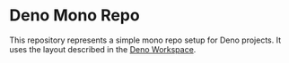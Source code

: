 # Deno Mono Repo

This repository represents a simple mono repo setup for Deno projects. It uses
the layout described in the
[Deno Workspace](https://docs.deno.com/runtime/fundamentals/workspaces/).
